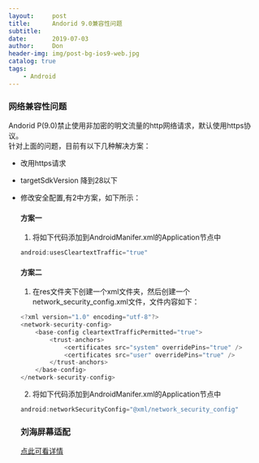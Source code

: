 ```yaml
---
layout:     post
title:      Andorid 9.0兼容性问题
subtitle:   
date:       2019-07-03
author:     Don
header-img: img/post-bg-ios9-web.jpg
catalog: true
tags:
    - Android
---
```

### 网络兼容性问题
Andorid P(9.0)禁止使用非加密的明文流量的http网络请求，默认使用https协议。  
针对上面的问题，目前有以下几种解决方案：
- 改用https请求
- targetSdkVersion 降到28以下
- 修改安全配置,有2中方案，如下所示：  
  #### 方案一  
  1. 将如下代码添加到AndroidManifer.xml的Application节点中
  ```java
  android:usesCleartextTraffic="true" 
  ```
  #### 方案二  
  1. 在res文件夹下创建一个xml文件夹，然后创建一个network_security_config.xml文件，文件内容如下：
  ```java
  <?xml version="1.0" encoding="utf-8"?>
  <network-security-config>
      <base-config cleartextTrafficPermitted="true">
          <trust-anchors>
              <certificates src="system" overridePins="true" />
              <certificates src="user" overridePins="true" />
          </trust-anchors>
      </base-config>
  </network-security-config>
  ```
  2. 将如下代码添加到AndroidManifer.xml的Application节点中
  ```java
  android:networkSecurityConfig="@xml/network_security_config"
  ```
  
  ### 刘海屏幕适配
  [点此可看详情](https://www.jianshu.com/p/561f7241153b/)
